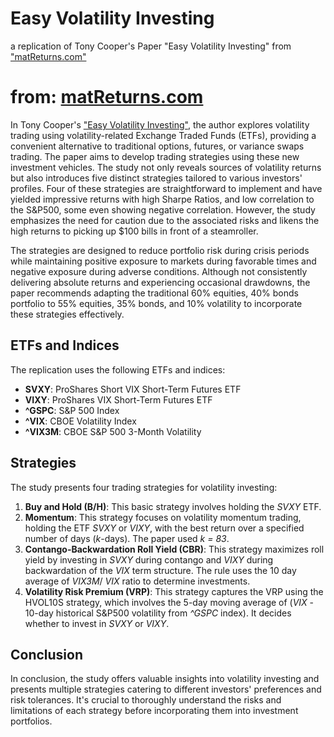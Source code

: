 # Easy Volatility Investing
a replication of Tony Cooper's Paper "Easy Volatility Investing"
from ["matReturns.com"](https://matReturns.com)


# from: [matReturns.com](https://matReturns.com)

In Tony Cooper's ["Easy Volatility Investing"](https://papers.ssrn.com/sol3/papers.cfm?abstract_id=2255327), the author explores volatility trading using volatility-related Exchange Traded Funds (ETFs), providing a convenient alternative to traditional options, futures, or variance swaps trading. The paper aims to develop trading strategies using these new investment vehicles. The study not only reveals sources of volatility returns but also introduces five distinct strategies tailored to various investors' profiles. Four of these strategies are straightforward to implement and have yielded impressive returns with high Sharpe Ratios, and low correlation to the S&P500, some even showing negative correlation. However, the study emphasizes the need for caution due to the associated risks and likens the high returns to picking up $100 bills in front of a steamroller.

The strategies are designed to reduce portfolio risk during crisis periods while maintaining positive exposure to markets during favorable times and negative exposure during adverse conditions. Although not consistently delivering absolute returns and experiencing occasional drawdowns, the paper recommends adapting the traditional 60% equities, 40% bonds portfolio to 55% equities, 35% bonds, and 10% volatility to incorporate these strategies effectively.

## ETFs and Indices

The replication uses the following ETFs and indices:

- **SVXY**: ProShares Short VIX Short-Term Futures ETF
- **VIXY**: ProShares VIX Short-Term Futures ETF
- **^GSPC**: S&P 500 Index
- **^VIX**: CBOE Volatility Index
- **^VIX3M**: CBOE S&P 500 3-Month Volatility

## Strategies

The study presents four trading strategies for volatility investing:

1. **Buy and Hold (B/H)**: This basic strategy involves holding the *SVXY* ETF.
2. **Momentum**: This strategy focuses on volatility momentum trading, holding the ETF *SVXY* or *VIXY*, with the best return over a specified number of days (*k*-days). The paper used *k = 83*.
3. **Contango-Backwardation Roll Yield (CBR)**: This strategy maximizes roll yield by investing in *SVXY* during contango and *VIXY* during backwardation of the *VIX* term structure. The rule uses the $10$ day average of *VIX3M*/ *VIX* ratio to determine investments.
4. **Volatility Risk Premium (VRP)**: This strategy captures the VRP using the HVOL10S strategy, which involves the 5-day moving average of (*VIX* - 10-day historical S&P500 volatility from *^GSPC* index). It decides whether to invest in *SVXY* or *VIXY*.

## Conclusion

In conclusion, the study offers valuable insights into volatility investing and presents multiple strategies catering to different investors' preferences and risk tolerances. It's crucial to thoroughly understand the risks and limitations of each strategy before incorporating them into investment portfolios.






















